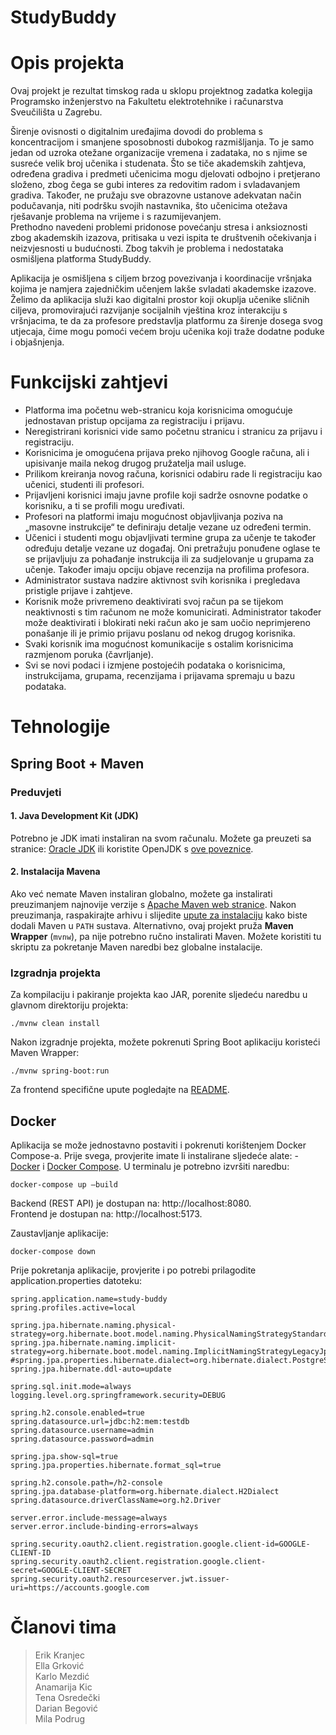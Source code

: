 # StudyBuddy

# Opis projekta

Ovaj projekt je rezultat timskog rada u sklopu projektnog zadatka kolegija Programsko inženjerstvo na Fakultetu elektrotehnike i računarstva Sveučilišta u Zagrebu.

Širenje ovisnosti o digitalnim uređajima dovodi do problema s koncentracijom i smanjene sposobnosti dubokog razmišljanja. To je samo jedan od uzroka otežane organizacije vremena i zadataka, no s njime se susreće velik broj učenika i studenata. Što se tiče akademskih zahtjeva, određena gradiva i predmeti učenicima mogu djelovati odbojno i pretjerano složeno, zbog čega se gubi interes za redovitim radom i svladavanjem gradiva. Također, ne pružaju sve obrazovne ustanove adekvatan način podučavanja, niti podršku svojih nastavnika, što učenicima otežava rješavanje problema na vrijeme i s razumijevanjem.  
Prethodno navedeni problemi pridonose povećanju stresa i anksioznosti zbog akademskih izazova, pritisaka u vezi ispita te društvenih očekivanja i neizvjesnosti u budućnosti. Zbog takvih je problema i nedostataka osmišljena platforma StudyBuddy.

Aplikacija je osmišljena s ciljem brzog povezivanja i koordinacije vršnjaka kojima je namjera zajedničkim učenjem lakše svladati akademske izazove. Želimo da aplikacija služi kao digitalni prostor koji okuplja učenike sličnih ciljeva, promovirajući razvijanje socijalnih vještina kroz interakciju s vršnjacima, te da za profesore predstavlja platformu za širenje dosega svog utjecaja, čime mogu pomoći većem broju učenika koji traže dodatne poduke i objašnjenja.

# Funkcijski zahtjevi

- Platforma ima početnu web-stranicu koja korisnicima omogućuje jednostavan pristup opcijama za registraciju i prijavu.
- Neregistrirani korisnici vide samo početnu stranicu i stranicu za prijavu i registraciju.  
- Korisnicima je omogućena prijava preko njihovog Google računa, ali i upisivanje maila nekog drugog pružatelja mail usluge.   
- Prilikom kreiranja novog računa, korisnici odabiru rade li registraciju kao učenici, studenti ili profesori.  
- Prijavljeni korisnici imaju javne profile koji sadrže osnovne podatke o korisniku, a ti se profili mogu uređivati.   
- Profesori na platformi imaju mogućnost objavljivanja poziva na „masovne instrukcije“ te definiraju detalje vezane uz određeni termin.  
- Učenici i studenti mogu objavljivati termine grupa za učenje te također određuju detalje vezane uz događaj. Oni pretražuju ponuđene oglase te se prijavljuju za pohađanje instrukcija ili za sudjelovanje u grupama za učenje. Također imaju opciju objave recenzija na profilima profesora.  
- Administrator sustava nadzire aktivnost svih korisnika i pregledava pristigle prijave i zahtjeve.   
- Korisnik može privremeno deaktivirati svoj račun pa se tijekom neaktivnosti s tim računom ne može komunicirati. Administrator također može deaktivirati i blokirati neki račun ako je sam uočio neprimjereno ponašanje ili je primio prijavu poslanu od nekog drugog korisnika.  
- Svaki korisnik ima mogućnost komunikacije s ostalim korisnicima razmjenom poruka (čavrljanje).  
- Svi se novi podaci i izmjene postojećih podataka o korisnicima, instrukcijama, grupama, recenzijama i prijavama spremaju u bazu podataka.  


# Tehnologije

## Spring Boot + Maven

### Preduvjeti
#### 1. Java Development Kit (JDK)
Potrebno je JDK imati instaliran na svom računalu. Možete ga preuzeti sa stranice: [Oracle JDK](https://www.oracle.com/java/technologies/javase-jdk11-downloads.html) ili koristite OpenJDK s [ove poveznice](https://jdk.java.net/). 

#### 2. Instalacija Mavena
Ako već nemate Maven instaliran globalno, možete ga instalirati preuzimanjem najnovije verzije s [Apache Maven web stranice](https://maven.apache.org/download.cgi). Nakon preuzimanja, raspakirajte arhivu i slijedite [upute za instalaciju](https://maven.apache.org/install.html) kako biste dodali Maven u `PATH` sustava.
Alternativno, ovaj projekt pruža **Maven Wrapper** (`mvnw`), pa nije potrebno ručno instalirati Maven. 
Možete koristiti tu skriptu za pokretanje Maven naredbi bez globalne instalacije.

### Izgradnja projekta
Za kompilaciju i pakiranje projekta kao JAR, porenite sljedeću naredbu u glavnom direktoriju projekta:
```
./mvnw clean install
```
Nakon izgradnje projekta, možete pokrenuti Spring Boot aplikaciju koristeći Maven Wrapper:
```
./mvnw spring-boot:run
```

Za frontend specifične upute pogledajte na [README](frontend/README.md).

## Docker
Aplikacija se može jednostavno postaviti i pokrenuti korištenjem Docker Compose-a. Prije svega, provjerite imate li instalirane sljedeće alate: - [Docker](https://www.docker.com/get-started) i [Docker Compose](https://docs.docker.com/compose/install/).
U terminalu je potrebno izvršiti naredbu:
```
docker-compose up –build
```
Backend (REST API) je dostupan na: http://localhost:8080.  
Frontend je dostupan na: http://localhost:5173.   

Zaustavljanje aplikacije:  
```
docker-compose down
```


Prije pokretanja aplikacije, provjerite i po potrebi prilagodite application.properties datoteku:
```
spring.application.name=study-buddy
spring.profiles.active=local

spring.jpa.hibernate.naming.physical-strategy=org.hibernate.boot.model.naming.PhysicalNamingStrategyStandardImpl
spring.jpa.hibernate.naming.implicit-strategy=org.hibernate.boot.model.naming.ImplicitNamingStrategyLegacyJpaImpl
#spring.jpa.properties.hibernate.dialect=org.hibernate.dialect.PostgreSQLDialect
spring.jpa.hibernate.ddl-auto=update

spring.sql.init.mode=always
logging.level.org.springframework.security=DEBUG

spring.h2.console.enabled=true
spring.datasource.url=jdbc:h2:mem:testdb
spring.datasource.username=admin
spring.datasource.password=admin

spring.jpa.show-sql=true
spring.jpa.properties.hibernate.format_sql=true

spring.h2.console.path=/h2-console
spring.jpa.database-platform=org.hibernate.dialect.H2Dialect
spring.datasource.driverClassName=org.h2.Driver

server.error.include-message=always
server.error.include-binding-errors=always

spring.security.oauth2.client.registration.google.client-id=GOOGLE-CLIENT-ID
spring.security.oauth2.client.registration.google.client-secret=GOOGLE-CLIENT-SECRET
spring.security.oauth2.resourceserver.jwt.issuer-uri=https://accounts.google.com
```


# Članovi tima
> Erik Kranjec  
> Ella Grković  
> Karlo Mezdić  
> Anamarija Kic  
> Tena Osredečki  
> Darian Begović  
> Mila Podrug  
